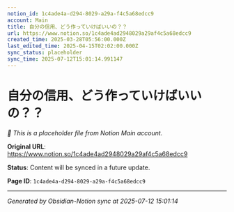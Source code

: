 ```yaml
---
notion_id: 1c4ade4a-d294-8029-a29a-f4c5a68edcc9
account: Main
title: 自分の信用、どう作っていけばいいの？？
url: https://www.notion.so/1c4ade4ad2948029a29af4c5a68edcc9
created_time: 2025-03-28T05:56:00.000Z
last_edited_time: 2025-04-15T02:02:00.000Z
sync_status: placeholder
sync_time: 2025-07-12T15:01:14.991147
---
```


# 自分の信用、どう作っていけばいいの？？

*🔄 This is a placeholder file from Notion Main account.*

**Original URL**: https://www.notion.so/1c4ade4ad2948029a29af4c5a68edcc9

**Status**: Content will be synced in a future update.

**Page ID**: `1c4ade4a-d294-8029-a29a-f4c5a68edcc9`

---

*Generated by Obsidian-Notion sync at 2025-07-12 15:01:14*
